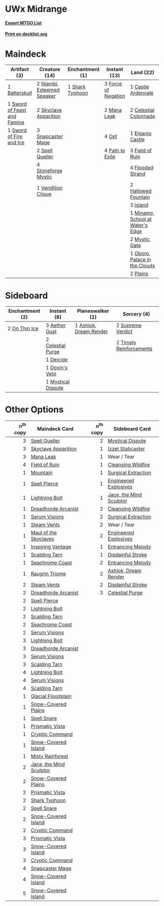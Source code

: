 # UWx Midrange

#### [Export MTGO List](../collection/UWx%20Midrange/UWx%20Midrange.txt)
#### [Print on decklist.org](http://decklist.org/?deckmain=1%09Batterskull%0A1%09Castle%20Ardenvale%0A2%09Celestial%20Colonnade%0A1%09Eiganjo%20Castle%0A1%09Emeria's%20Call%0A3%09Field%20of%20Ruin%0A4%09Flooded%20Strand%0A3%09Force%20of%20Negation%0A2%09Hallowed%20Fountain%0A1%09Hengegate%20Pathway%0A3%09Island%0A1%09Jace,%20the%20Mind%20Sculptor%0A2%09Mana%20Leak%0A1%09Minamo,%20School%20at%20Water's%20Edge%0A2%09Mystic%20Gate%0A2%09Niambi,%20Esteemed%20Speaker%0A1%09Oboro,%20Palace%20in%20the%20Clouds%0A4%09Opt%0A1%09Oust%0A4%09Path%20to%20Exile%0A2%09Plains%0A1%09Shark%20Typhoon%0A2%09Skyclave%20Apparition%0A3%09Snapcaster%20Mage%0A2%09Spell%20Queller%0A4%09Stoneforge%20Mystic%0A1%09Sword%20of%20Feast%20and%20Famine%0A1%09Sword%20of%20Fire%20and%20Ice%0A3%09Teferi,%20Time%20Raveler%0A1%09Vendilion%20Clique&deckside=3%09Aether%20Gust%0A1%09Ashiok,%20Dream%20Render%0A2%09Celestial%20Purge%0A1%09Deicide%0A1%09Dovin's%20Veto%0A1%09Mystical%20Dispute%0A2%09On%20Thin%20Ice%0A2%09Supreme%20Verdict%0A2%09Timely%20Reinforcements)
# Maindeck

|                                             Artifact (3)                                             |                                            Creature (14)                                            |                                     Enchantment (1)                                      |                                         Instant (13)                                         |                                                Land (22)                                                 |                                          Planeswalker (4)                                          |                                       Sorcery (2)                                        |    Unknown (1)    |
|------------------------------------------------------------------------------------------------------|-----------------------------------------------------------------------------------------------------|------------------------------------------------------------------------------------------|----------------------------------------------------------------------------------------------|----------------------------------------------------------------------------------------------------------|----------------------------------------------------------------------------------------------------|------------------------------------------------------------------------------------------|-------------------|
|1 [Batterskull](http://gatherer.wizards.com/Pages/Card/Details.aspx?multiverseid=233055)              |2 [Niambi, Esteemed Speaker](http://gatherer.wizards.com/Pages/Card/Details.aspx?multiverseid=485545)|1 [Shark Typhoon](http://gatherer.wizards.com/Pages/Card/Details.aspx?multiverseid=479587)|3 [Force of Negation](http://gatherer.wizards.com/Pages/Card/Details.aspx?multiverseid=464001)|1 [Castle Ardenvale](http://gatherer.wizards.com/Pages/Card/Details.aspx?multiverseid=473200)             |1 [Jace, the Mind Sculptor](http://gatherer.wizards.com/Pages/Card/Details.aspx?multiverseid=442051)|1 [Emeria's Call](http://gatherer.wizards.com/Pages/Card/Details.aspx?multiverseid=491633)|1 Hengegate Pathway|
|1 [Sword of Feast and Famine](http://gatherer.wizards.com/Pages/Card/Details.aspx?multiverseid=214070)|2 [Skyclave Apparition](http://gatherer.wizards.com/Pages/Card/Details.aspx?multiverseid=495603)     |                                                                                          |2 [Mana Leak](http://gatherer.wizards.com/Pages/Card/Details.aspx?multiverseid=45242)         |2 [Celestial Colonnade](http://gatherer.wizards.com/Pages/Card/Details.aspx?multiverseid=457137)          |3 [Teferi, Time Raveler](http://gatherer.wizards.com/Pages/Card/Details.aspx?multiverseid=461148)   |1 [Oust](http://gatherer.wizards.com/Pages/Card/Details.aspx?multiverseid=401649)         |                   |
|1 [Sword of Fire and Ice](http://gatherer.wizards.com/Pages/Card/Details.aspx?multiverseid=46429)     |3 [Snapcaster Mage](http://gatherer.wizards.com/Pages/Card/Details.aspx?multiverseid=227676)         |                                                                                          |4 [Opt](http://gatherer.wizards.com/Pages/Card/Details.aspx?multiverseid=442948)              |1 [Eiganjo Castle](http://gatherer.wizards.com/Pages/Card/Details.aspx?multiverseid=79205)                |                                                                                                    |                                                                                          |                   |
|                                                                                                      |2 [Spell Queller](http://gatherer.wizards.com/Pages/Card/Details.aspx?multiverseid=414494)           |                                                                                          |4 [Path to Exile](http://gatherer.wizards.com/Pages/Card/Details.aspx?multiverseid=220511)    |3 [Field of Ruin](http://gatherer.wizards.com/Pages/Card/Details.aspx?multiverseid=435415)                |                                                                                                    |                                                                                          |                   |
|                                                                                                      |4 [Stoneforge Mystic](http://gatherer.wizards.com/Pages/Card/Details.aspx?multiverseid=198383)       |                                                                                          |                                                                                              |4 [Flooded Strand](http://gatherer.wizards.com/Pages/Card/Details.aspx?multiverseid=405098)               |                                                                                                    |                                                                                          |                   |
|                                                                                                      |1 [Vendilion Clique](http://gatherer.wizards.com/Pages/Card/Details.aspx?multiverseid=442065)        |                                                                                          |                                                                                              |2 [Hallowed Fountain](http://gatherer.wizards.com/Pages/Card/Details.aspx?multiverseid=97071)             |                                                                                                    |                                                                                          |                   |
|                                                                                                      |                                                                                                     |                                                                                          |                                                                                              |3 [Island](http://gatherer.wizards.com/Pages/Card/Details.aspx?multiverseid=439857)                       |                                                                                                    |                                                                                          |                   |
|                                                                                                      |                                                                                                     |                                                                                          |                                                                                              |1 [Minamo, School at Water's Edge](http://gatherer.wizards.com/Pages/Card/Details.aspx?multiverseid=79179)|                                                                                                    |                                                                                          |                   |
|                                                                                                      |                                                                                                     |                                                                                          |                                                                                              |2 [Mystic Gate](http://gatherer.wizards.com/Pages/Card/Details.aspx?multiverseid=409557)                  |                                                                                                    |                                                                                          |                   |
|                                                                                                      |                                                                                                     |                                                                                          |                                                                                              |1 [Oboro, Palace in the Clouds](http://gatherer.wizards.com/Pages/Card/Details.aspx?multiverseid=74206)   |                                                                                                    |                                                                                          |                   |
|                                                                                                      |                                                                                                     |                                                                                          |                                                                                              |2 [Plains](http://gatherer.wizards.com/Pages/Card/Details.aspx?multiverseid=439856)                       |                                                                                                    |                                                                                          |                   |


# Sideboard

|                                    Enchantment (2)                                     |                                         Instant (8)                                         |                                        Planeswalker (1)                                         |                                           Sorcery (4)                                            |
|----------------------------------------------------------------------------------------|---------------------------------------------------------------------------------------------|-------------------------------------------------------------------------------------------------|--------------------------------------------------------------------------------------------------|
|2 [On Thin Ice](http://gatherer.wizards.com/Pages/Card/Details.aspx?multiverseid=463969)|3 [Aether Gust](http://gatherer.wizards.com/Pages/Card/Details.aspx?multiverseid=466796)     |1 [Ashiok, Dream Render](http://gatherer.wizards.com/Pages/Card/Details.aspx?multiverseid=461155)|2 [Supreme Verdict](http://gatherer.wizards.com/Pages/Card/Details.aspx?multiverseid=438776)      |
|                                                                                        |2 [Celestial Purge](http://gatherer.wizards.com/Pages/Card/Details.aspx?multiverseid=183055) |                                                                                                 |2 [Timely Reinforcements](http://gatherer.wizards.com/Pages/Card/Details.aspx?multiverseid=220074)|
|                                                                                        |1 [Deicide](http://gatherer.wizards.com/Pages/Card/Details.aspx?multiverseid=380395)         |                                                                                                 |                                                                                                  |
|                                                                                        |1 [Dovin's Veto](http://gatherer.wizards.com/Pages/Card/Details.aspx?multiverseid=461120)    |                                                                                                 |                                                                                                  |
|                                                                                        |1 [Mystical Dispute](http://gatherer.wizards.com/Pages/Card/Details.aspx?multiverseid=473020)|                                                                                                 |                                                                                                  |


# Other Options

|*n*<sup>th</sup> copy|                                          Maindeck Card                                           |*n*<sup>th</sup> copy|                                          Sideboard Card                                          |
|--------------------:|--------------------------------------------------------------------------------------------------|--------------------:|--------------------------------------------------------------------------------------------------|
|                    3|[Spell Queller](http://gatherer.wizards.com/Pages/Card/Details.aspx?multiverseid=414494)          |                    2|[Mystical Dispute](http://gatherer.wizards.com/Pages/Card/Details.aspx?multiverseid=473020)       |
|                    3|[Skyclave Apparition](http://gatherer.wizards.com/Pages/Card/Details.aspx?multiverseid=495603)    |                    1|[Izzet Staticaster](http://gatherer.wizards.com/Pages/Card/Details.aspx?multiverseid=253638)      |
|                    3|[Mana Leak](http://gatherer.wizards.com/Pages/Card/Details.aspx?multiverseid=45242)               |                    1|Wear / Tear                                                                                       |
|                    4|[Field of Ruin](http://gatherer.wizards.com/Pages/Card/Details.aspx?multiverseid=435415)          |                    1|[Cleansing Wildfire](http://gatherer.wizards.com/Pages/Card/Details.aspx?multiverseid=491777)     |
|                    1|[Mountain](http://gatherer.wizards.com/Pages/Card/Details.aspx?multiverseid=439859)               |                    1|[Surgical Extraction](http://gatherer.wizards.com/Pages/Card/Details.aspx?multiverseid=397706)    |
|                    1|[Spell Pierce](http://gatherer.wizards.com/Pages/Card/Details.aspx?multiverseid=425876)           |                    1|[Engineered Explosives](http://gatherer.wizards.com/Pages/Card/Details.aspx?multiverseid=50139)   |
|                    1|[Lightning Bolt](http://gatherer.wizards.com/Pages/Card/Details.aspx?multiverseid=806)            |                    1|[Jace, the Mind Sculptor](http://gatherer.wizards.com/Pages/Card/Details.aspx?multiverseid=442051)|
|                    1|[Dreadhorde Arcanist](http://gatherer.wizards.com/Pages/Card/Details.aspx?multiverseid=461052)    |                    2|[Cleansing Wildfire](http://gatherer.wizards.com/Pages/Card/Details.aspx?multiverseid=491777)     |
|                    1|[Serum Visions](http://gatherer.wizards.com/Pages/Card/Details.aspx?multiverseid=50145)           |                    2|[Surgical Extraction](http://gatherer.wizards.com/Pages/Card/Details.aspx?multiverseid=397706)    |
|                    1|[Steam Vents](http://gatherer.wizards.com/Pages/Card/Details.aspx?multiverseid=405109)            |                    2|Wear / Tear                                                                                       |
|                    1|[Maul of the Skyclaves](http://gatherer.wizards.com/Pages/Card/Details.aspx?multiverseid=491651)  |                    2|[Engineered Explosives](http://gatherer.wizards.com/Pages/Card/Details.aspx?multiverseid=50139)   |
|                    1|[Inspiring Vantage](http://gatherer.wizards.com/Pages/Card/Details.aspx?multiverseid=417819)      |                    1|[Entrancing Melody](http://gatherer.wizards.com/Pages/Card/Details.aspx?multiverseid=435207)      |
|                    1|[Scalding Tarn](http://gatherer.wizards.com/Pages/Card/Details.aspx?multiverseid=405107)          |                    1|[Disdainful Stroke](http://gatherer.wizards.com/Pages/Card/Details.aspx?multiverseid=420705)      |
|                    1|[Seachrome Coast](http://gatherer.wizards.com/Pages/Card/Details.aspx?multiverseid=209399)        |                    2|[Entrancing Melody](http://gatherer.wizards.com/Pages/Card/Details.aspx?multiverseid=435207)      |
|                    1|[Raugrin Triome](http://gatherer.wizards.com/Pages/Card/Details.aspx?multiverseid=479771)         |                    2|[Ashiok, Dream Render](http://gatherer.wizards.com/Pages/Card/Details.aspx?multiverseid=461155)   |
|                    2|[Steam Vents](http://gatherer.wizards.com/Pages/Card/Details.aspx?multiverseid=405109)            |                    2|[Disdainful Stroke](http://gatherer.wizards.com/Pages/Card/Details.aspx?multiverseid=420705)      |
|                    2|[Dreadhorde Arcanist](http://gatherer.wizards.com/Pages/Card/Details.aspx?multiverseid=461052)    |                    3|[Celestial Purge](http://gatherer.wizards.com/Pages/Card/Details.aspx?multiverseid=183055)        |
|                    2|[Spell Pierce](http://gatherer.wizards.com/Pages/Card/Details.aspx?multiverseid=425876)           |                     |                                                                                                  |
|                    2|[Lightning Bolt](http://gatherer.wizards.com/Pages/Card/Details.aspx?multiverseid=806)            |                     |                                                                                                  |
|                    2|[Scalding Tarn](http://gatherer.wizards.com/Pages/Card/Details.aspx?multiverseid=405107)          |                     |                                                                                                  |
|                    2|[Seachrome Coast](http://gatherer.wizards.com/Pages/Card/Details.aspx?multiverseid=209399)        |                     |                                                                                                  |
|                    2|[Serum Visions](http://gatherer.wizards.com/Pages/Card/Details.aspx?multiverseid=50145)           |                     |                                                                                                  |
|                    3|[Lightning Bolt](http://gatherer.wizards.com/Pages/Card/Details.aspx?multiverseid=806)            |                     |                                                                                                  |
|                    3|[Dreadhorde Arcanist](http://gatherer.wizards.com/Pages/Card/Details.aspx?multiverseid=461052)    |                     |                                                                                                  |
|                    3|[Serum Visions](http://gatherer.wizards.com/Pages/Card/Details.aspx?multiverseid=50145)           |                     |                                                                                                  |
|                    3|[Scalding Tarn](http://gatherer.wizards.com/Pages/Card/Details.aspx?multiverseid=405107)          |                     |                                                                                                  |
|                    4|[Lightning Bolt](http://gatherer.wizards.com/Pages/Card/Details.aspx?multiverseid=806)            |                     |                                                                                                  |
|                    4|[Serum Visions](http://gatherer.wizards.com/Pages/Card/Details.aspx?multiverseid=50145)           |                     |                                                                                                  |
|                    4|[Scalding Tarn](http://gatherer.wizards.com/Pages/Card/Details.aspx?multiverseid=405107)          |                     |                                                                                                  |
|                    1|[Glacial Floodplain](http://gatherer.wizards.com/Pages/Card/Details.aspx?multiverseid=503876)     |                     |                                                                                                  |
|                    1|[Snow-Covered Plains](http://gatherer.wizards.com/Pages/Card/Details.aspx?multiverseid=121267)    |                     |                                                                                                  |
|                    1|[Spell Snare](http://gatherer.wizards.com/Pages/Card/Details.aspx?multiverseid=446100)            |                     |                                                                                                  |
|                    1|[Prismatic Vista](http://gatherer.wizards.com/Pages/Card/Details.aspx?multiverseid=464193)        |                     |                                                                                                  |
|                    1|[Cryptic Command](http://gatherer.wizards.com/Pages/Card/Details.aspx?multiverseid=438614)        |                     |                                                                                                  |
|                    1|[Snow-Covered Island](http://gatherer.wizards.com/Pages/Card/Details.aspx?multiverseid=121130)    |                     |                                                                                                  |
|                    1|[Misty Rainforest](http://gatherer.wizards.com/Pages/Card/Details.aspx?multiverseid=405102)       |                     |                                                                                                  |
|                    2|[Jace, the Mind Sculptor](http://gatherer.wizards.com/Pages/Card/Details.aspx?multiverseid=442051)|                     |                                                                                                  |
|                    2|[Snow-Covered Plains](http://gatherer.wizards.com/Pages/Card/Details.aspx?multiverseid=121267)    |                     |                                                                                                  |
|                    2|[Prismatic Vista](http://gatherer.wizards.com/Pages/Card/Details.aspx?multiverseid=464193)        |                     |                                                                                                  |
|                    2|[Shark Typhoon](http://gatherer.wizards.com/Pages/Card/Details.aspx?multiverseid=479587)          |                     |                                                                                                  |
|                    2|[Spell Snare](http://gatherer.wizards.com/Pages/Card/Details.aspx?multiverseid=446100)            |                     |                                                                                                  |
|                    2|[Snow-Covered Island](http://gatherer.wizards.com/Pages/Card/Details.aspx?multiverseid=121130)    |                     |                                                                                                  |
|                    2|[Cryptic Command](http://gatherer.wizards.com/Pages/Card/Details.aspx?multiverseid=438614)        |                     |                                                                                                  |
|                    3|[Prismatic Vista](http://gatherer.wizards.com/Pages/Card/Details.aspx?multiverseid=464193)        |                     |                                                                                                  |
|                    3|[Snow-Covered Island](http://gatherer.wizards.com/Pages/Card/Details.aspx?multiverseid=121130)    |                     |                                                                                                  |
|                    3|[Cryptic Command](http://gatherer.wizards.com/Pages/Card/Details.aspx?multiverseid=438614)        |                     |                                                                                                  |
|                    4|[Snapcaster Mage](http://gatherer.wizards.com/Pages/Card/Details.aspx?multiverseid=227676)        |                     |                                                                                                  |
|                    4|[Snow-Covered Island](http://gatherer.wizards.com/Pages/Card/Details.aspx?multiverseid=121130)    |                     |                                                                                                  |
|                    5|[Snow-Covered Island](http://gatherer.wizards.com/Pages/Card/Details.aspx?multiverseid=121130)    |                     |                                                                                                  |

